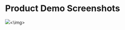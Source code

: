 <h1>Product Demo Screenshots</h1>
<img src = "![image](https://github.com/Ayushjhax/Arcana-Authication/assets/116433617/3db20b89-fae0-43d3-b463-7f1d6b4a787d)
"><\img>

